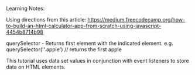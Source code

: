 Learning Notes:

Using directions from this article:
  https://medium.freecodecamp.org/how-to-build-an-html-calculator-app-from-scratch-using-javascript-4454b8714b98


querySelector - Returns first element with the indicated element.
    e.g. querySelector(''.apple') // returns the first apple


This tutorial uses data set values in conjunction with event listeners to store data on HTML elements.
